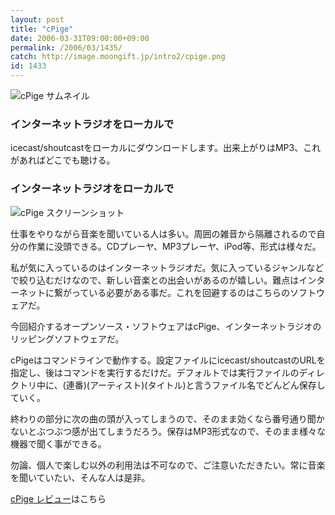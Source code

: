 ```yaml
---
layout: post
title: "cPige"
date: 2006-03-31T09:00:00+09:00
permalink: /2006/03/1435/
catch: http://image.moongift.jp/intro2/cpige.png
id: 1433
---
```

 ![cPige サムネイル](http://image.moongift.jp/intro2/cpige.t.png "cPige サムネイル")
  

### インターネットラジオをローカルで
  
icecast/shoutcastをローカルにダウンロードします。出来上がりはMP3、これがあればどこでも聴ける。  
<!--more-->  

### インターネットラジオをローカルで
  

![cPige スクリーンショット](http://image.moongift.jp/intro2/cpige.png "cPige スクリーンショット")

  

仕事をやりながら音楽を聞いている人は多い。周囲の雑音から隔離されるので自分の作業に没頭できる。CDプレーヤ、MP3プレーヤ、iPod等、形式は様々だ。

  

私が気に入っているのはインターネットラジオだ。気に入っているジャンルなどで絞り込むだけなので、新しい音楽との出会いがあるのが嬉しい。難点はインターネットに繋がっている必要がある事だ。これを回避するのはこちらのソフトウェアだ。

  

今回紹介するオープンソース・ソフトウェアはcPige、インターネットラジオのリッピングソフトウェアだ。

  

cPigeはコマンドラインで動作する。設定ファイルにicecast/shoutcastのURLを指定し、後はコマンドを実行するだけだ。デフォルトでは実行ファイルのディレクトリ中に、(連番)(アーティスト)(タイトル)と言うファイル名でどんどん保存していく。

  

終わりの部分に次の曲の頭が入ってしまうので、そのまま効くなら番号通り聞かないとぶつぶつ感が出てしまうだろう。保存はMP3形式なので、そのまま様々な機器で聞く事ができる。

  

勿論、個人で楽しむ以外の利用法は不可なので、ご注意いただきたい。常に音楽を聞いていたい、そんな人は是非。

  

[cPige レビュー](http://oss.moongift.jp/review/i-1439.html)はこちら


